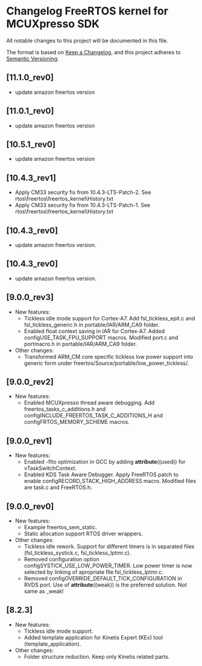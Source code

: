 # Changelog FreeRTOS kernel for MCUXpresso SDK

All notable changes to this project will be documented in this file.

The format is based on [Keep a Changelog](https://keepachangelog.com/en/1.1.0/),
and this project adheres to [Semantic Versioning](https://semver.org/spec/v2.0.0.html).


## [11.1.0_rev0]
- update amazon freertos version

## [11.0.1_rev0]
- update amazon freertos version

## [10.5.1_rev0]
- update amazon freertos version

## [10.4.3_rev1]
- Apply CM33 security fix from 10.4.3-LTS-Patch-2. See rtos\freertos\freertos_kernel\History.txt
- Apply CM33 security fix from 10.4.3-LTS-Patch-1. See rtos\freertos\freertos_kernel\History.txt

## [10.4.3_rev0]
- update amazon freertos version.

## [10.4.3_rev0]
- update amazon freertos version.

## [9.0.0_rev3]
- New features:
  - Tickless idle mode support for Cortex-A7. Add fsl_tickless_epit.c and fsl_tickless_generic.h in portable/IAR/ARM_CA9 folder.
  - Enabled float context saving in IAR for Cortex-A7. Added configUSE_TASK_FPU_SUPPORT macros. Modified port.c and portmacro.h in portable/IAR/ARM_CA9 folder.
- Other changes:
  - Transformed ARM_CM core specific tickless low power support into generic form under freertos/Source/portable/low_power_tickless/.

## [9.0.0_rev2]
- New features:
    - Enabled MCUXpresso thread aware debugging. Add freertos_tasks_c_additions.h and configINCLUDE_FREERTOS_TASK_C_ADDITIONS_H and configFRTOS_MEMORY_SCHEME macros.

## [9.0.0_rev1]
- New features:
  - Enabled -flto optimization in GCC by adding __attribute__((used)) for vTaskSwitchContext.
  - Enabled KDS Task Aware Debugger. Apply FreeRTOS patch to enable configRECORD_STACK_HIGH_ADDRESS macro. Modified files are task.c and FreeRTOS.h.

## [9.0.0_rev0]
- New features:
  - Example freertos_sem_static.
  - Static allocation support RTOS driver wrappers.
- Other changes:
  - Tickless idle rework. Support for different timers is in separated files (fsl_tickless_systick.c, fsl_tickless_lptmr.c).
  - Removed configuration option configSYSTICK_USE_LOW_POWER_TIMER. Low power timer is now selected by linking of apropriate file fsl_tickless_lptmr.c.
  - Removed configOVERRIDE_DEFAULT_TICK_CONFIGURATION in RVDS port. Use of __attribute__((weak)) is the preferred solution. Not same as _weak!

## [8.2.3]
- New features:
  - Tickless idle mode support.
  - Added template application for Kinetis Expert (KEx) tool (template_application).
- Other changes:
  - Folder structure reduction. Keep only Kinetis related parts.

